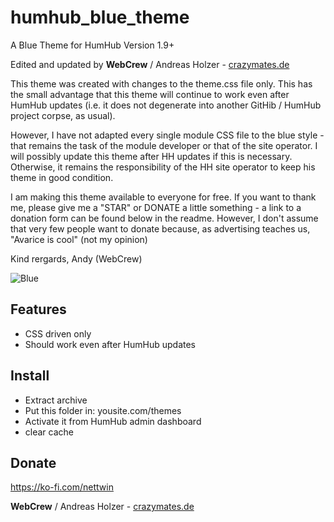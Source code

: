 # humhub_blue_theme
A Blue Theme for HumHub Version  1.9+

Edited and updated by **WebCrew** / Andreas Holzer - [crazymates.de](https://crazymates.de)

This theme was created with changes to the theme.css file only. This has the small advantage that this theme will continue to work even after HumHub updates (i.e. it does not degenerate into another GitHib / HumHub project corpse, as usual). 

However, I have not adapted every single module CSS file to the blue style - that remains the task of the module developer or that of the site operator. I will possibly update this theme after HH updates if this is necessary. Otherwise, it remains the responsibility of the HH site operator to keep his theme in good condition. 

I am making this theme available to everyone for free. If you want to thank me, please give me a "STAR" or DONATE a little something - a link to a donation form can be found below in the readme. However, I don't assume that very few people want to donate because, as advertising teaches us, "Avarice is cool" (not my opinion)

Kind rergards, Andy (WebCrew)


![Blue](https://raw.githubusercontent.com/WebCrew/humhub_blue_theme/master/screenshot/blue.jpg)

## Features
- CSS driven only
- Should work even after HumHub updates

## Install
- Extract archive
- Put this folder in: yousite.com/themes
- Activate it from HumHub admin dashboard
- clear cache

## Donate
https://ko-fi.com/nettwin

**WebCrew** / Andreas Holzer - [crazymates.de](https://crazymates.de)
